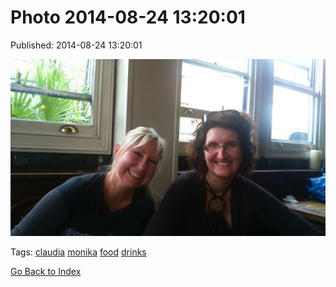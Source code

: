 
# Photo 2014-08-24 13:20:01

Published: 2014-08-24 13:20:01

![](95636419257-0.jpg)

Tags: [claudia](tag-claudia.md) [monika](tag-monika.md) [food](tag-food.md) [drinks](tag-drinks.md)

[Go Back to Index](index.md)

